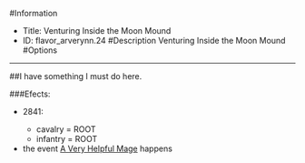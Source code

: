 #Information
 - Title: Venturing Inside the Moon Mound
 - ID: flavor_arverynn.24
#Description
Venturing Inside the Moon Mound
#Options

___
##I have something I must do here.

###Efects:<ul><li>2841:</li><ul><li>cavalry = ROOT</li><li>infantry = ROOT</li></ul><li>the event [A Very Helpful Mage](../events/a_very_helpful_mage.md) happens</li></ul>

